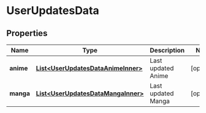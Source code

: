 

# UserUpdatesData


## Properties

| Name | Type | Description | Notes |
|------------ | ------------- | ------------- | -------------|
|**anime** | [**List&lt;UserUpdatesDataAnimeInner&gt;**](UserUpdatesDataAnimeInner.md) | Last updated Anime |  [optional] |
|**manga** | [**List&lt;UserUpdatesDataMangaInner&gt;**](UserUpdatesDataMangaInner.md) | Last updated Manga |  [optional] |



